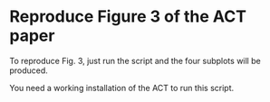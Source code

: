 # Reproduce Figure 3 of the ACT paper
To reproduce Fig. 3, just run the script and the four subplots will be produced.

You need a working installation of the ACT to run this script.
